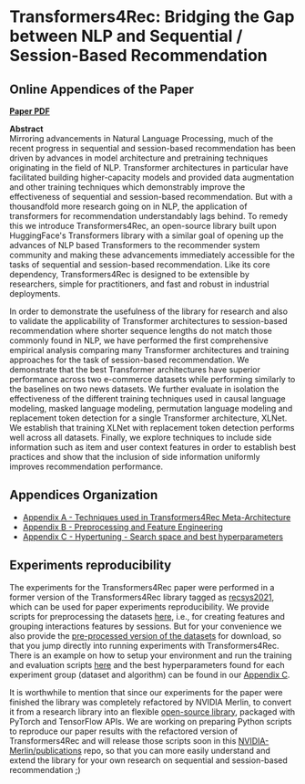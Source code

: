 # Transformers4Rec: Bridging the Gap between NLP and Sequential / Session-Based Recommendation
## Online Appendices of the Paper

[**Paper PDF**](recsys21_transformers4rec_paper.pdf)

**Abstract**  
Mirroring advancements in Natural Language Processing, much of the recent progress in sequential and session-based recommendation has been driven by advances in model architecture and pretraining techniques originating in the field of NLP.  Transformer architectures in particular have facilitated building higher-capacity models and provided data augmentation and other training techniques which demonstrably improve the effectiveness of sequential and session-based recommendation.  But with a thousandfold more research going on in NLP, the application of transformers for recommendation understandably lags behind.  To remedy this we introduce Transformers4Rec, an open-source library built upon HuggingFace's Transformers library with a similar goal of opening up the advances of NLP based Transformers to the recommender system community and making these advancements immediately accessible for the tasks of sequential and session-based recommendation. Like its core dependency, Transformers4Rec is designed to be extensible by researchers, simple for practitioners, and fast and robust in industrial deployments. 

In order to demonstrate the usefulness of the library for research and also to validate the applicability of Transformer architectures to session-based recommendation where shorter sequence lengths do not match those commonly found in NLP, we have performed the first comprehensive empirical analysis comparing many Transformer architectures and training approaches for the task of session-based recommendation.  We demonstrate that the best Transformer architectures have superior performance across two e-commerce datasets while performing similarly to the baselines on two news datasets.  We further evaluate in isolation the effectiveness of the different training techniques used in causal language modeling, masked language modeling, permutation language modeling and replacement token detection for a single Transformer architecture, XLNet.  We establish that training XLNet with replacement token detection performs well across all datasets.  Finally, we explore techniques to include side information such as item and user context features in order to establish best practices and show that the inclusion of side information uniformly improves recommendation performance. 

## Appendices Organization

- [Appendix A - Techniques used in Transformers4Rec Meta-Architecture](Appendices/Appendix_A-Techniques_used_in_Transformers4Rec_Meta-Architecture.md)
- [Appendix B - Preprocessing and Feature Engineering](Appendices/Appendix_B-Preprocessing_and_Feature_Engineering.md)
- [Appendix C - Hypertuning - Search space and best hyperparameters](Appendices/Appendix_C-Hyperparameters.md)

## Experiments reproducibility
The experiments for the Transformers4Rec paper were performed in a former version of the Transformers4Rec library tagged as [recsys2021](https://github.com/NVIDIA-Merlin/Transformers4Rec/tree/recsys2021), which can be used for paper experiments reproducibility. We provide scripts for preprocessing the datasets [here](https://github.com/NVIDIA-Merlin/Transformers4Rec/tree/recsys2021/datasets), i.e., for creating features and grouping interactions features by sessions. But for your convenience we also provide the [pre-processed version of the datasets](https://drive.google.com/drive/folders/1fxZozQuwd4fieoD0lmcD3mQ2Siu62ilD?usp=sharing) for download, so that you jump directly into running experiments with Transformers4Rec. There is an example on how to setup your environment and run the training and evaluation scripts [here](https://github.com/NVIDIA-Merlin/Transformers4Rec/tree/recsys2021/hf4rec) and the best hyperparameters found for each experiment group (dataset and algorithm) can be found in our [Appendix C](Appendices/Appendix_C-Hyperparameters.md).  

It is worthwhile to mention that since our experiments for the paper were finished the library was completely refactored by NVIDIA Merlin, to convert it from a research library into an flexible [open-source library](https://github.com/NVIDIA-Merlin/Transformers4Rec), packaged with PyTorch and TensorFlow APIs. We are working on preparing Python scripts to reproduce our paper results with the refactored version of Transformers4Rec and will release those scripts soon in this [NVIDIA-Merlin/publications](https://github.com/NVIDIA-Merlin/publications/tree/main/2021_acm_recsys_transformers4rec) repo, so that you can more easily understand and extend the library for your own research on sequential and session-based recommendation ;)
